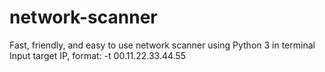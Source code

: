 # network-scanner
Fast, friendly, and easy to use network scanner using Python 3 in terminal
Input target IP, format:
  -t 00.11.22.33.44.55
